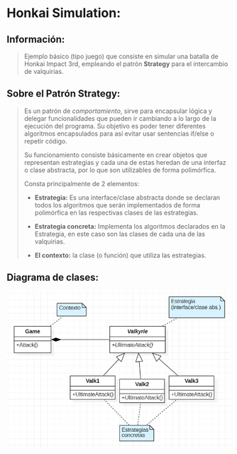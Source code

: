 # Honkai Simulation:
## Información:
> Ejemplo básico (tipo juego) que consiste en simular una batalla de Honkai Impact 3rd, empleando el patrón **Strategy** para el intercambio de valquirias.

## Sobre el Patrón Strategy:
> Es un patrón de _comportamiento_, sirve para encapsular lógica y delegar funcionalidades que pueden ir cambiando a lo largo de la ejecución del programa. Su objetivo es poder tener diferentes algoritmos encapsulados para así evitar usar sentencias if/else o repetir código.
> 
> Su funcionamiento consiste básicamente en crear objetos que representan estrategias y cada una de estas heredan de una interfaz o clase abstracta, por lo que son utilizables de forma polimórfica.
> 
> Consta principalmente de 2 elementos:
> - **Estrategia:** Es una interface/clase abstracta donde se declaran todos los algoritmos que serán implementados de forma polimórfica en las respectivas clases de las estrategias.
> 
> - **Estrategia concreta:** Implementa los algoritmos declarados en la Estrategia, en este caso son las clases de cada una de las valquirias.
> 
> - **El contexto:** la clase (o función) que utiliza las estrategias.

## Diagrama de clases:
<img src="Assets/class_diagram.png">

